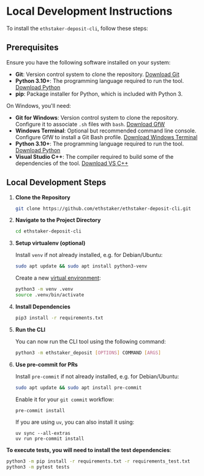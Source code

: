 # Local Development Instructions

To install the `ethstaker-deposit-cli`, follow these steps:

## Prerequisites

Ensure you have the following software installed on your system:

- **Git**: Version control system to clone the repository. [Download Git](https://git-scm.com/downloads)
- **Python 3.10+**: The programming language required to run the tool. [Download Python](https://www.python.org/downloads/)
- **pip**: Package installer for Python, which is included with Python 3.

On Windows, you'll need:
- **Git for Windows**: Version control system to clone the repository. Configure it to associate `.sh` files with `bash`. [Download GfW](https://git-scm.com/download/win)
- **Windows Terminal**: Optional but recommended command line console. Configure GfW to install a Git Bash profile. [Download Windows Terminal](https://apps.microsoft.com/detail/9n0dx20hk701)
- **Python 3.10+**: The programming language required to run the tool. [Download Python](https://apps.microsoft.com/detail/9ncvdn91xzqp)
- **Visual Studio C++**: The compiler required to build some of the dependencies of the tool. [Download VS C++](https://visualstudio.microsoft.com/vs/features/cplusplus/)

## Local Development Steps

1. **Clone the Repository**

    ```sh
    git clone https://github.com/ethstaker/ethstaker-deposit-cli.git
    ```

2. **Navigate to the Project Directory**

    ```sh
    cd ethstaker-deposit-cli
    ```

3. **Setup virtualenv (optional)**

    Install `venv` if not already installed, e.g. for Debian/Ubuntu:

    ```sh
    sudo apt update && sudo apt install python3-venv
    ```

    Create a new [virtual environment](https://docs.python.org/3/library/venv.html):

    ```sh
    python3 -m venv .venv
    source .venv/bin/activate
    ```

4. **Install Dependencies**

    ```sh
    pip3 install -r requirements.txt
    ```

5. **Run the CLI**

    You can now run the CLI tool using the following command:

    ```sh
    python3 -m ethstaker_deposit [OPTIONS] COMMAND [ARGS]
    ```

6. **Use pre-commit for PRs**

    Install `pre-commit` if not already installed, e.g. for Debian/Ubuntu:

    ```sh
    sudo apt update && sudo apt install pre-commit
    ```

    Enable it for your `git commit` workflow:
    ```sh
    pre-commit install
    ```

    If you are using `uv`, you can also install it using:

    ```console
    uv sync --all-extras
    uv run pre-commit install
    ```

**To execute tests, you will need to install the test dependencies**:
```sh
python3 -m pip install -r requirements.txt -r requirements_test.txt
python3 -m pytest tests
```
